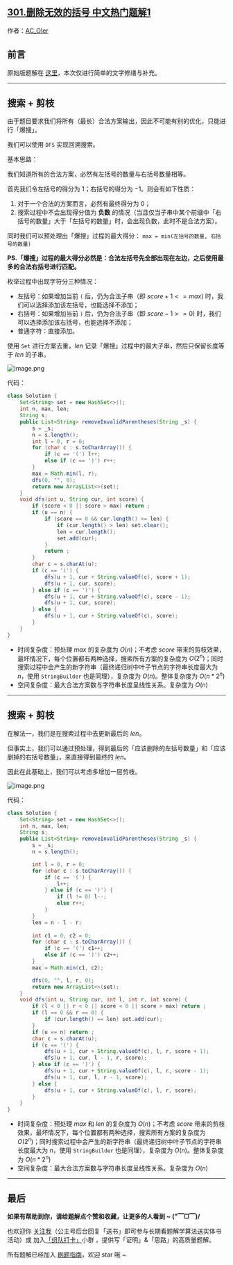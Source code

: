 ## [301.删除无效的括号 中文热门题解1](https://leetcode.cn/problems/remove-invalid-parentheses/solutions/100000/gong-shui-san-xie-jiang-gua-hao-de-shi-f-asu8)

作者：[AC_OIer](https://leetcode.cn/u/AC_OIer)
## 前言

原始版题解在 [这里](https://leetcode-cn.com/problems/remove-invalid-parentheses/solution/yi-fen-zhong-nei-kan-dong-jiang-gua-hao-aya6k/)，本次仅进行简单的文字修缮与补充。

---

## 搜索 + 剪枝

由于题目要求我们将所有（最长）合法方案输出，因此不可能有别的优化，只能进行「爆搜」。

我们可以使用 `DFS` 实现回溯搜索。

基本思路：

我们知道所有的合法方案，必然有左括号的数量与右括号数量相等。

首先我们令左括号的得分为 $1$；右括号的得分为 $-1$。则会有如下性质：

1. 对于一个合法的方案而言，必然有最终得分为 $0$；
2. 搜索过程中不会出现得分值为 **负数** 的情况（当且仅当子串中某个前缀中「右括号的数量」大于「左括号的数量」时，会出现负数，此时不是合法方案）。

同时我们可以预处理出「爆搜」过程的最大得分： `max = min(左括号的数量, 右括号的数量)`

**PS.「爆搜」过程的最大得分必然是：合法左括号先全部出现在左边，之后使用最多的合法右括号进行匹配。**

枚举过程中出现字符分三种情况：

* 左括号：如果增加当前 `(` 后，仍为合法子串（即 $score + 1 <= max$) 时，我们可以选择添加该左括号，也能选择不添加；
* 右括号：如果增加当前 `)` 后，仍为合法子串（即 $score - 1 >= 0$) 时，我们可以选择添加该右括号，也能选择不添加；
* 普通字符：直接添加。

使用 `Set` 进行方案去重，$len$ 记录「爆搜」过程中的最大子串，然后只保留长度等于 $len$ 的子串。

![image.png](https://pic.leetcode-cn.com/1635291631-fxTxUq-image.png)

代码：
```Java []
class Solution {
    Set<String> set = new HashSet<>();
    int n, max, len;
    String s;
    public List<String> removeInvalidParentheses(String _s) {
        s = _s;
        n = s.length();
        int l = 0, r = 0;
        for (char c : s.toCharArray()) {
            if (c == '(') l++;
            else if (c == ')') r++;
        }
        max = Math.min(l, r);
        dfs(0, "", 0);
        return new ArrayList<>(set);
    }
    void dfs(int u, String cur, int score) {
        if (score < 0 || score > max) return ;
        if (u == n) {
            if (score == 0 && cur.length() >= len) {
                if (cur.length() > len) set.clear();
                len = cur.length();
                set.add(cur);
            }
            return ;
        }
        char c = s.charAt(u);
        if (c == '(') {
            dfs(u + 1, cur + String.valueOf(c), score + 1);
            dfs(u + 1, cur, score);
        } else if (c == ')') {
            dfs(u + 1, cur + String.valueOf(c), score - 1);
            dfs(u + 1, cur, score);
        } else {
            dfs(u + 1, cur + String.valueOf(c), score);
        }
    }
}
```
* 时间复杂度：预处理 $max$ 的复杂度为 $O(n)$；不考虑 $score$ 带来的剪枝效果，最坏情况下，每个位置都有两种选择，搜索所有方案的复杂度为 $O(2^n)$；同时搜索过程中会产生的新字符串（最终递归树中叶子节点的字符串长度最大为 $n$，使用 `StringBuilder` 也是同理），复杂度为 $O(n)$。整体复杂度为 $O(n * 2^n)$
* 空间复杂度：最大合法方案数与字符串长度呈线性关系。复杂度为 $O(n)$

---

## 搜索 + 剪枝

在解法一，我们是在搜索过程中去更新最后的 $len$。

但事实上，我们可以通过预处理，得到最后的「应该删除的左括号数量」和「应该删掉的右括号数量」，来直接得到最终的 $len$。

因此在此基础上，我们可以考虑多增加一层剪枝。

![image.png](https://pic.leetcode-cn.com/1635291751-rqYLLd-image.png)

代码：
```Java []
class Solution {
    Set<String> set = new HashSet<>();
    int n, max, len;
    String s;
    public List<String> removeInvalidParentheses(String _s) {
        s = _s;
        n = s.length();

        int l = 0, r = 0;
        for (char c : s.toCharArray()) {
            if (c == '(') {
                l++;
            } else if (c == ')') {
                if (l != 0) l--;
                else r++;
            }
        }
        len = n - l - r;
        
        int c1 = 0, c2 = 0;
        for (char c : s.toCharArray()) {
            if (c == '(') c1++;
            else if (c == ')') c2++;
        }
        max = Math.min(c1, c2);

        dfs(0, "", l, r, 0);
        return new ArrayList<>(set);
    }
    void dfs(int u, String cur, int l, int r, int score) {
        if (l < 0 || r < 0 || score < 0 || score > max) return ;
        if (l == 0 && r == 0) {
            if (cur.length() == len) set.add(cur);
        }
        if (u == n) return ;
        char c = s.charAt(u);
        if (c == '(') {
            dfs(u + 1, cur + String.valueOf(c), l, r, score + 1);
            dfs(u + 1, cur, l - 1, r, score);
        } else if (c == ')') {
            dfs(u + 1, cur + String.valueOf(c), l, r, score - 1);
            dfs(u + 1, cur, l, r - 1, score);
        } else {
            dfs(u + 1, cur + String.valueOf(c), l, r, score);
        }
    }
}
```
* 时间复杂度：预处理 $max$ 和 $len$ 的复杂度为 $O(n)$；不考虑 $score$ 带来的剪枝效果，最坏情况下，每个位置都有两种选择，搜索所有方案的复杂度为 $O(2^n)$；同时搜索过程中会产生的新字符串（最终递归树中叶子节点的字符串长度最大为 $n$，使用 `StringBuilder` 也是同理），复杂度为 $O(n)$。整体复杂度为 $O(n * 2^n)$
* 空间复杂度：最大合法方案数与字符串长度呈线性关系。复杂度为 $O(n)$

---

## 最后

**如果有帮助到你，请给题解点个赞和收藏，让更多的人看到 ~ ("▔□▔)/**

也欢迎你 [关注我](https://oscimg.oschina.net/oscnet/up-19688dc1af05cf8bdea43b2a863038ab9e5.png)（公主号后台回复「送书」即可参与长期看题解学算法送实体书活动）或 加入[「组队打卡」](https://leetcode-cn.com/u/ac_oier/)小群 ，提供写「证明」&「思路」的高质量题解。

所有题解已经加入 [刷题指南](https://github.com/SharingSource/LogicStack-LeetCode/wiki)，欢迎 star 哦 ~ 